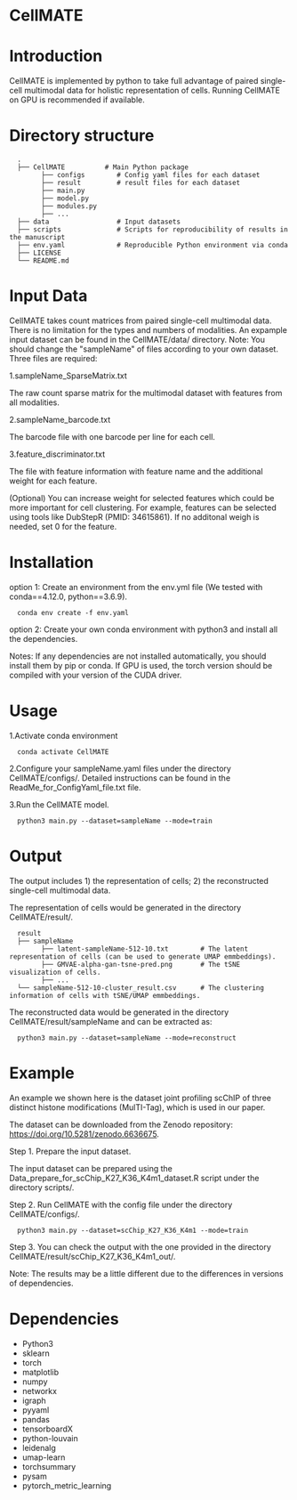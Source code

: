 # CellMATE
# Introduction
CellMATE is implemented by python to take full advantage of paired single-cell multimodal data for holistic representation of cells. Running CellMATE on GPU is recommended if available.


# Directory structure
      .
      ├── CellMATE          # Main Python package
            ├── configs        # Config yaml files for each dataset 
            ├── result         # result files for each dataset 
            ├── main.py
            ├── model.py
            ├── modules.py
            ├── ...  
      ├── data                 # Input datasets
      ├── scripts              # Scripts for reproducibility of results in the manuscript
      ├── env.yaml             # Reproducible Python environment via conda
      ├── LICENSE
      └── README.md


# Input Data
CellMATE takes count matrices from paired single-cell multimodal data. There is no limitation for the types and numbers of modalities.
An expample input dataset can be found in the CellMATE/data/ directory. Note: You should change the "sampleName" of files according to your own dataset.
Three files are required:

1.sampleName_SparseMatrix.txt 

The raw count sparse matrix for the multimodal dataset with features from all modalities.

2.sampleName_barcode.txt  

The barcode file with one barcode per line for each cell.

3.feature_discriminator.txt  

The file with feature information with feature name and the additional weight for each feature. 

(Optional) You can increase weight for selected features which could be more important for cell clustering. For example, features can be selected using tools like DubStepR (PMID: 34615861). If no additonal weigh is needed, set 0 for the feature.


# Installation

option 1:
Create an environment from the env.yml file (We tested with conda==4.12.0, python==3.6.9).

      conda env create -f env.yaml

option 2:
Create your own conda environment with python3 and install all the dependencies.

Notes: 
If any dependencies are not installed automatically, you should install them by pip or conda.
If GPU is used, the torch version should be compiled with your version of the CUDA driver.


# Usage
1.Activate conda environment

      conda activate CellMATE

2.Configure your sampleName.yaml files under the directory CellMATE/configs/. Detailed instructions can be found in the ReadMe_for_ConfigYaml_file.txt file.

3.Run the CellMATE model.

      python3 main.py --dataset=sampleName --mode=train


# Output 
The output includes 1) the representation of cells; 2) the reconstructed single-cell multimodal data.

The representation of cells would be generated in the directory CellMATE/result/.

      result
      ├── sampleName                                
            ├── latent-sampleName-512-10.txt        # The latent representation of cells (can be used to generate UMAP emmbeddings).
            ├── GMVAE-alpha-gan-tsne-pred.png       # The tSNE visualization of cells. 
            ├── ...  
      └── sampleName-512-10-cluster_result.csv      # The clustering information of cells with tSNE/UMAP emmbeddings. 
      
The reconstructed data would be generated in the directory CellMATE/result/sampleName and can be extracted as: 

      python3 main.py --dataset=sampleName --mode=reconstruct


# Example
An example we shown here is the dataset joint profiling scChIP of three distinct histone modifications (MulTI-Tag), which is used in our paper.

The dataset can be downloaded from the Zenodo repository: https://doi.org/10.5281/zenodo.6636675. 

Step 1. Prepare the input dataset.

The input dataset can be prepared using the Data_prepare_for_scChip_K27_K36_K4m1_dataset.R script under the directory scripts/.

Step 2. Run CellMATE with the config file under the directory CellMATE/configs/.

      python3 main.py --dataset=scChip_K27_K36_K4m1 --mode=train

Step 3. You can check the output with the one provided in the directory CellMATE/result/scChip_K27_K36_K4m1_out/.

Note: The results may be a little different due to the differences in versions of dependencies.


# Dependencies
+ Python3
+ sklearn
+ torch
+ matplotlib
+ numpy
+ networkx
+ igraph
+ pyyaml
+ pandas
+ tensorboardX
+ python-louvain
+ leidenalg
+ umap-learn
+ torchsummary
+ pysam
+ pytorch_metric_learning
